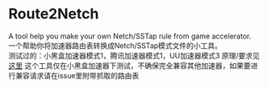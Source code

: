# Route2Netch
A tool help you make your own Netch/SSTap rule from game accelerator.   
一个帮助你将加速器路由表转换成Netch/SSTap模式文件的小工具。   
测试过的：小黑盒加速器模式1，腾讯加速器模式1，UU加速器模式3
原理/要求见[这里](https://github.com/FQrabbit/SSTap-Rule/blob/master/doc/UU-extract.md)
这个工具仅在小黑盒加速器下测试，不确保完全兼容其他加速器，如果要进行兼容请求请在issue里附带抓取的路由表
